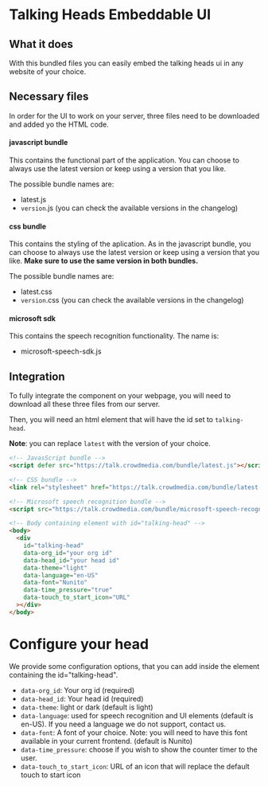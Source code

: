 # Talking Heads Embeddable UI

## What it does

With this bundled files you can easily embed the talking heads ui in any website of your choice.

## Necessary files

In order for the UI to work on your server, three files need to be downloaded and added yo the HTML code.

#### javascript bundle

This contains the functional part of the application. You can choose to always use the latest version or keep using a version that you like.

The possible bundle names are:

- latest.js
- `version`.js (you can check the available versions in the changelog)

#### css bundle

This contains the styling of the aplication. As in the javascript bundle, you can choose to always use the latest version or keep using a version that you like. **Make sure to use the same version in both bundles.**

The possible bundle names are:

- latest.css
- `version`.css (you can check the available versions in the changelog)

#### microsoft sdk

This contains the speech recognition functionality. The name is:

- microsoft-speech-sdk.js

## Integration

To fully integrate the component on your webpage, you will need to download all these three files from our server.

Then, you will need an html element that will have the id set to `talking-head`.

**Note**: you can replace `latest` with the version of your choice.

```html
<!-- JavasScript bundle -->
<script defer src="https://talk.crowdmedia.com/bundle/latest.js"></script>

<!-- CSS bundle -->
<link rel="stylesheet" href="https://talk.crowdmedia.com/bundle/latest.css" />

<!-- Microsoft speech recognition bundle -->
<script src="https://talk.crowdmedia.com/bundle/microsoft-speech-recognition.js"></script>

<!-- Body containing element with id="talking-head" -->
<body>
  <div
    id="talking-head"
    data-org_id="your org id"
    data-head_id="your head id"
    data-theme="light"
    data-language="en-US"
    data-font="Nunito"
    data-time_pressure="true"
    data-touch_to_start_icon="URL"
  ></div>
</body>
```

# Configure your head

We provide some configuration options, that you can add inside the element containing the id="talking-head".

- `data-org_id`: Your org id (required)
- `data-head_id`: Your head id (required)
- `data-theme`: light or dark (default is light)
- `data-language`: used for speech recognition and UI elements (default is en-US). If you need a language we do not support, contact us.
- `data-font`: A font of your choice. Note: you will need to have this font available in your current frontend. (default is Nunito)
- `data-time_pressure`: choose if you wish to show the counter timer to the user.
- `data-touch_to_start_icon`: URL of an icon that will replace the default touch to start icon

